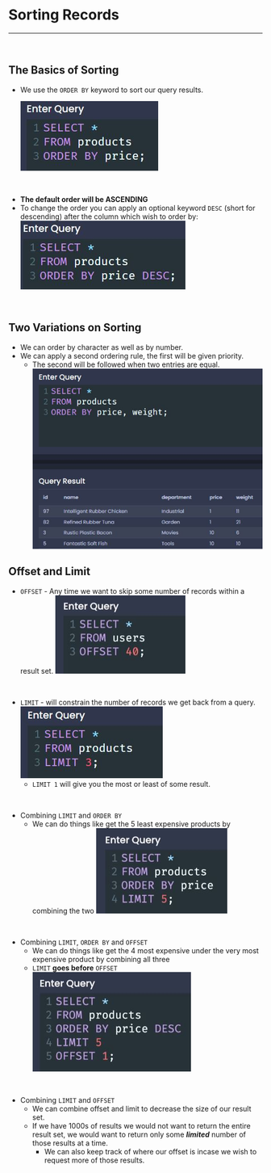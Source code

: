 # Sorting Records

<hr>
<br>

## The Basics of Sorting

- We use the `ORDER BY` keyword to sort our query results.

  ![order by](../resources/order_by.JPG)
<br>

- **The default order will be ASCENDING**
- To change the order you can apply an optional keyword `DESC` (short for descending) after the column which wish to order by:
![desc](../resources/desc.JPG)
<br>

## Two Variations on Sorting 

- We can order by character as well as by number.
- We can apply a second ordering rule, the first will be given priority.
  - The second will be followed when two entries are equal.
  ![multiple orders](../resources/multi_order_by.JPG)

## Offset and Limit

- `OFFSET` - Any time we want to skip some number of records within a result set.
  ![offset](../resources/Offset.JPG)
<br>

- `LIMIT` - will constrain the number of records we get back from a query.
  ![limit](../resources/limit.JPG)
  - `LIMIT 1` will give you the most or least of some result.
<br>

- Combining `LIMIT` and `ORDER BY`
  - We can do things like get the 5 least expensive products by combining the two
  ![limit order](../resources/limit_order.JPG)
<br>

- Combining `LIMIT`, `ORDER BY` and `OFFSET`
  - We can do things like get the 4 most expensive under the very most expensive product by combining all three
  - `LIMIT` **goes before** `OFFSET`
  ![limit order offset](../resources/limit_order_offset.JPG)

<br>

- Combining `LIMIT` and `OFFSET`
  - We can combine offset and limit to decrease the size of our result set.
  - If we have 1000s of results we would not want to return the entire result set, we would want to return only some ***limited*** number of those results at a time.
    - We can also keep track of where our offset is incase we wish to request more of those results.
